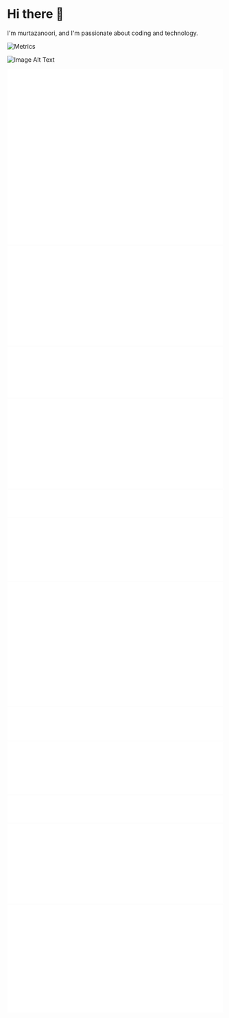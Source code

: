 # Hi there 👋

I'm murtazanoori, and I'm passionate about coding and technology.

<!-- GitHub Metrics -->
![Metrics](https://metrics.lecoq.io/murtazanoori)

![Image Alt Text](https://raw.githubusercontent.com/murtazanoori/murtazanoori/main/metrics.repository.svg)


![Image Alt Text](https://raw.githubusercontent.com/murtazanoori/murtazanoori/main/metrics/achievements.svg)
![Image Alt Text](https://raw.githubusercontent.com/murtazanoori/murtazanoori/main/metrics/followup.svg)
![Image Alt Text](https://raw.githubusercontent.com/murtazanoori/murtazanoori/main/metrics/habits.svg)
![Image Alt Text](https://raw.githubusercontent.com/murtazanoori/murtazanoori/main/metrics/isocalendar.svg)
![Image Alt Text](https://raw.githubusercontent.com/murtazanoori/murtazanoori/main/metrics/leetcode.svg)
![Image Alt Text](https://raw.githubusercontent.com/murtazanoori/murtazanoori/main/metrics/lines.svg)
![Image Alt Text](https://raw.githubusercontent.com/murtazanoori/murtazanoori/main/metrics/pagespeed.svg)
![Image Alt Text](https://raw.githubusercontent.com/murtazanoori/murtazanoori/main/metrics/people.svg)
![Image Alt Text](https://raw.githubusercontent.com/murtazanoori/murtazanoori/main/metrics/reactions.svg)
![Image Alt Text](https://raw.githubusercontent.com/murtazanoori/murtazanoori/main/metrics/snippet.svg)
![Image Alt Text](https://raw.githubusercontent.com/murtazanoori/murtazanoori/main/metrics/stargazers.svg)
![Image Alt Text](https://raw.githubusercontent.com/murtazanoori/murtazanoori/main/metrics/stars.svg)





